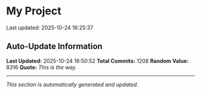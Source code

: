 # My Project


Last updated: 2025-10-24 16:25:37































































































































































































































































































































































































































































































































































































































































































































































































































































































































































































































































































































































































































































































































































































































































































































































































































































## Auto-Update Information

**Last Updated:** 2025-10-24 16:50:52
**Total Commits:** 1208
**Random Value:** 8316
**Quote:** _This is the way._

---
_This section is automatically generated and updated._